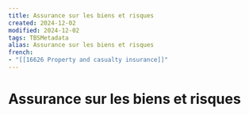 ```yaml
---
title: Assurance sur les biens et risques
created: 2024-12-02
modified: 2024-12-02
tags: TBSMetadata
alias: Assurance sur les biens et risques
french:
- "[[16626 Property and casualty insurance]]"
---
```

# Assurance sur les biens et risques
